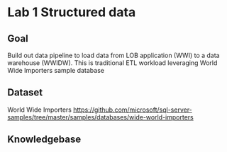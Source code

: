 # 	Lab 1 Structured data 

## Goal
Build out data pipeline to load data from LOB application (WWI) to a data warehouse (WWIDW).  This is traditional ETL workload leveraging World Wide Importers sample database

## Dataset
World Wide Importers https://github.com/microsoft/sql-server-samples/tree/master/samples/databases/wide-world-importers 

## Knowledgebase
